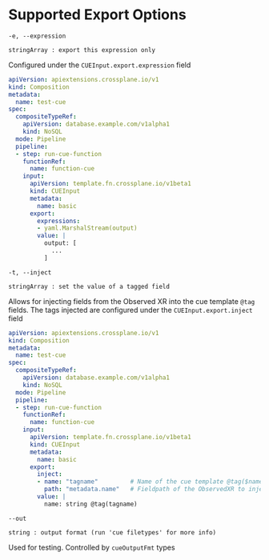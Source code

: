 # Supported Export Options

`-e, --expression`

`stringArray : export this expression only`

Configured under the `CUEInput.export.expression` field

```yaml
apiVersion: apiextensions.crossplane.io/v1
kind: Composition
metadata:
  name: test-cue
spec:
  compositeTypeRef:
    apiVersion: database.example.com/v1alpha1
    kind: NoSQL
  mode: Pipeline
  pipeline:
  - step: run-cue-function
    functionRef:
      name: function-cue
    input:
      apiVersion: template.fn.crossplane.io/v1beta1
      kind: CUEInput
      metadata:
        name: basic
      export:
        expressions:
        - yaml.MarshalStream(output)
        value: |
          output: [
            ...
          ]
```

`-t, --inject`

`stringArray : set the value of a tagged field`


Allows for injecting fields from the Observed XR into the cue template `@tag` fields.
The tags injected are configured under the `CUEInput.export.inject` field

```yaml
apiVersion: apiextensions.crossplane.io/v1
kind: Composition
metadata:
  name: test-cue
spec:
  compositeTypeRef:
    apiVersion: database.example.com/v1alpha1
    kind: NoSQL
  mode: Pipeline
  pipeline:
  - step: run-cue-function
    functionRef:
      name: function-cue
    input:
      apiVersion: template.fn.crossplane.io/v1beta1
      kind: CUEInput
      metadata:
        name: basic
      export:
        inject:
        - name: "tagname"         # Name of the cue template @tag($name) to inject into
          path: "metadata.name"   # Fieldpath of the ObservedXR to inject
        value: |
          name: string @tag(tagname)
```

`--out`

`string : output format (run 'cue filetypes' for more info)`

Used for testing. Controlled by `cueOutputFmt` types
